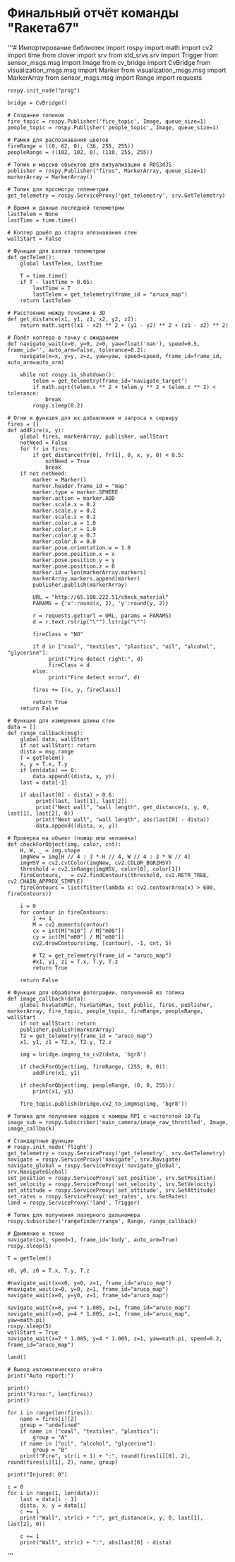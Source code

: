 # Финальный отчёт команды "Rакета67"
'''# Импортирование библиотек
    import rospy
    import math
    import cv2
    import time
    from clover import srv
    from std_srvs.srv import Trigger
    from sensor_msgs.msg import Image
    from cv_bridge import CvBridge
    from visualization_msgs.msg import Marker
    from visualization_msgs.msg import MarkerArray
    from sensor_msgs.msg import Range
    import requests

    rospy.init_node("prog")

    bridge = CvBridge()

    # Создание топиков
    fire_topic = rospy.Publisher('fire_topic', Image, queue_size=1)
    people_topic = rospy.Publisher('people_topic', Image, queue_size=1)

    # Рамки для распознавания цветов
    fireRange = ((0, 62, 0), (36, 255, 255))
    peopleRange = ((102, 102, 0), (110, 255, 255))

    # Топик и массив объектов для визуализации в ROS3dJS
    publisher = rospy.Publisher("fires", MarkerArray, queue_size=1)
    markerArray = MarkerArray()

    # Топик для просмотра телеметрии
    get_telemetry = rospy.ServiceProxy('get_telemetry', srv.GetTelemetry)

    # Время и данные последней телеметрии
    lastTelem = None
    lastTime = time.time()

    # Коптер дошёл до старта опознавания стен
    wallStart = False

    # Функция для взятия телеметрии
    def getTelem():
        global lastTelem, lastTime

        T = time.time()
        if T - lastTime > 0.05:
            lastTime = T
            lastTelem = get_telemetry(frame_id = "aruco_map")
        return lastTelem

    # Расстояние между точками в 3D
    def get_distance(x1, y1, z1, x2, y2, z2):
        return math.sqrt((x1 - x2) ** 2 + (y1 - y2) ** 2 + (z1 - z2) ** 2)

    # Полёт коптера в точку с ожиданием
    def navigate_wait(x=0, y=0, z=0, yaw=float('nan'), speed=0.5, frame_id='', auto_arm=False, tolerance=0.2):
        navigate(x=x, y=y, z=z, yaw=yaw, speed=speed, frame_id=frame_id, auto_arm=auto_arm)

        while not rospy.is_shutdown():
            telem = get_telemetry(frame_id='navigate_target')
            if math.sqrt(telem.x ** 2 + telem.y ** 2 + telem.z ** 2) < tolerance:
                break
            rospy.sleep(0.2)

    # Огни и функция для их добавления и запроса к серверу
    fires = []
    def addFire(x, y):
        global fires, markerArray, publisher, wallStart
        notNeed = False
        for fr in fires:
            if get_distance(fr[0], fr[1], 0, x, y, 0) < 0.5:
                notNeed = True
                break
        if not notNeed:
            marker = Marker()
            marker.header.frame_id = "map"
            marker.type = marker.SPHERE
            marker.action = marker.ADD
            marker.scale.x = 0.2
            marker.scale.y = 0.2
            marker.scale.z = 0.2
            marker.color.a = 1.0
            marker.color.r = 1.0
            marker.color.g = 0.7
            marker.color.b = 0.0
            marker.pose.orientation.w = 1.0
            marker.pose.position.x = x
            marker.pose.position.y = y
            marker.pose.position.z = 0
            marker.id = len(markerArray.markers)
            markerArray.markers.append(marker)
            publisher.publish(markerArray)

            URL = "http://65.108.222.51/check_material"
            PARAMS = {'x':round(x, 2), 'y':round(y, 2)}

            r = requests.get(url = URL, params = PARAMS)
            d = r.text.rstrip("\"").lstrip("\"")

            fireClass = "NO"

            if d in ["coal", "textiles", "plastics", "oil", "alcohol", "glycerine"]:
                 print("Fire detect right:", d)
                 fireClass = d
            else:
                 print("Fire detect error", d)

            fires += [(x, y, fireClass)]

            return True
        return False

    # Функция для измерения длины стен
    data = []
    def range_callback(msg):
        global data, wallStart
        if not wallStart: return
        dista = msg.range
        T = getTelem()
        x, y = T.x, T.y
        if len(data) == 0:
            data.append((dista, x, y))
        last = data[-1]

        if abs(last[0] - dista) > 0.6:
             print(last, last[1], last[2])
             print("Next wall", "wall length", get_distance(x, y, 0, last[1], last[2], 0))
             print("Next wall", "wall length", abs(last[0] - dista))
             data.append((dista, x, y))

    # Проверка на объект (пожар или человека)
    def checkForObject(img, color, cnt):
        H, W, _ = img.shape
        imgNew = img[H // 4 : 3 * H // 4, W // 4 : 3 * W // 4]
        imgHSV = cv2.cvtColor(imgNew, cv2.COLOR_BGR2HSV)
        threshold = cv2.inRange(imgHSV, color[0], color[1])
        fireContours, _ = cv2.findContours(threshold, cv2.RETR_TREE, cv2.CHAIN_APPROX_SIMPLE)
        fireContours = list(filter(lambda x: cv2.contourArea(x) > 600, fireContours))

        i = 0
        for contour in fireContours:
            i += 1
            M = cv2.moments(contour)
            cx = int(M["m10"] / M["m00"])
            cy = int(M["m00"] / M["m00"])
            cv2.drawContours(img, [contour], -1, cnt, 5)

            # T2 = get_telemetry(frame_id = "aruco_map")
            #x1, y1, z1 = T.x, T.y, T.z
            return True

        return False

    # Функция для обработки фотографии, полученной из топика
    def image_callback(data):
        global hsvGateMin, hsvGateMax, test_public, fires, publisher, markerArray, fire_topic, people_topic, fireRange, peopleRange, wallStart
        if not wallStart: return
        publisher.publish(markerArray)
        T2 = get_telemetry(frame_id = "aruco_map")
        x1, y1, z1 = T2.x, T2.y, T2.z

        img = bridge.imgmsg_to_cv2(data, 'bgr8')

        if checkForObject(img, fireRange, (255, 0, 0)):
            addFire(x1, y1)

        if checkForObject(img, peopleRange, (0, 0, 255)):
            print(x1, y1)

        fire_topic.publish(bridge.cv2_to_imgmsg(img, 'bgr8'))

    # Топика для получения кадров с камеры RPI с частототой 10 Гц
    image_sub = rospy.Subscriber('main_camera/image_raw_throttled', Image, image_callback)

    # Стандартные функции
    # rospy.init_node('flight')
    get_telemetry = rospy.ServiceProxy('get_telemetry', srv.GetTelemetry)
    navigate = rospy.ServiceProxy('navigate', srv.Navigate)
    navigate_global = rospy.ServiceProxy('navigate_global', srv.NavigateGlobal)
    set_position = rospy.ServiceProxy('set_position', srv.SetPosition)
    set_velocity = rospy.ServiceProxy('set_velocity', srv.SetVelocity)
    set_attitude = rospy.ServiceProxy('set_attitude', srv.SetAttitude)
    set_rates = rospy.ServiceProxy('set_rates', srv.SetRates)
    land = rospy.ServiceProxy('land', Trigger)

    # Топик для получения лазерного дальномера
    rospy.Subscriber('rangefinder/range', Range, range_callback)

    # Движение к точке
    navigate(z=1, speed=1, frame_id='body', auto_arm=True)
    rospy.sleep(5)

    T = getTelem()

    x0, y0, z0 = T.x, T.y, T.z

    #navigate_wait(x=x0, y=0, z=1, frame_id="aruco_map")
    #navigate_wait(x=0, y=0, z=1, frame_id="aruco_map")
    navigate_wait(x=0, y=y0, z=1, frame_id="aruco_map")

    navigate_wait(x=0, y=4 * 1.005, z=1, frame_id="aruco_map")
    navigate_wait(x=0, y=4 * 1.005, z=1, frame_id="aruco_map", yaw=math.pi)
    rospy.sleep(5)
    wallStart = True
    navigate_wait(x=7 * 1.005, y=4 * 1.005, z=1, yaw=math.pi, speed=0.2, frame_id="aruco_map")

    land()

    # Вывод автоматического отчёта
    print("Auto report:")

    print()
    print("Fires:", len(fires))
    print()

    for i in range(len(fires)):
        name = fires[i][2]
        group = "undefined"
        if name in ["coal", "textiles", "plastics"]:
            group = "A"
        if name in ["oil", "alcohol", "glycerine"]:
            group = "B"
        print("Fire", str(i + 1) + ":", round(fires[i][0], 2), round(fires[i][1], 2), name, group)

    print("Injured: 0")

    c = 0
    for i in range(1, len(data)):
        last = data[i - 1]
        dista, x, y = data[i]
        c += 1
        print("Wall", str(c) + ":", get_distance(x, y, 0, last[1], last[2], 0))

        c += 1
        print("Wall", str(c) + ":", abs(last[0] - dista)
'''
